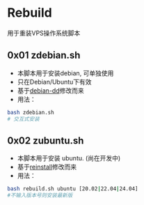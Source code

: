 # Rebuild
用于重装VPS操作系统脚本

## 0x01 zdebian.sh
- 本脚本用于安装debian, 可单独使用
- 只在Debian/Ubuntu下有效
- 基于[debian-dd](https://github.com/bihell/debian-dd)修改而来
- 用法：
```bash
bash zdebian.sh
# 交互式安装
```

## 0x02 zubuntu.sh
- 本脚本用于安装 ubuntu. (尚在开发中)
- 基于[reinstall](https://github.com/bin456789/reinstall)修改而来
- 用法：
```bash
bash rebuild.sh ubuntu [20.02|22.04|24.04]
#不输入版本号则安装最新版
```